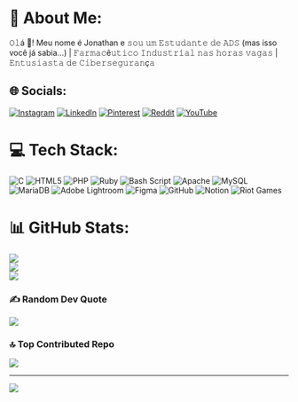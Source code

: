 # 💫 About Me:
𝙾𝚕á 👋! Meu nome é Jonathan e 𝚜𝚘𝚞 𝚞𝚖 𝙴𝚜𝚝𝚞𝚍𝚊𝚗𝚝𝚎 𝚍𝚎 𝙰𝙳𝚂 (mas isso você já sabia...) | 𝙵𝚊𝚛𝚖𝚊𝚌ê𝚞𝚝𝚒𝚌𝚘 𝙸𝚗𝚍𝚞𝚜𝚝𝚛𝚒𝚊𝚕 𝚗𝚊𝚜 𝚑𝚘𝚛𝚊𝚜 𝚟𝚊𝚐𝚊𝚜 | 𝙴𝚗𝚝𝚞𝚜𝚒𝚊𝚜𝚝𝚊 𝚍𝚎 𝙲𝚒𝚋𝚎𝚛𝚜𝚎𝚐𝚞𝚛𝚊𝚗ç𝚊


## 🌐 Socials:
[![Instagram](https://img.shields.io/badge/Instagram-%23E4405F.svg?logo=Instagram&logoColor=white)](https://instagram.com/eu.tolv) [![LinkedIn](https://img.shields.io/badge/LinkedIn-%230077B5.svg?logo=linkedin&logoColor=white)](https://linkedin.com/in/ougi) [![Pinterest](https://img.shields.io/badge/Pinterest-%23E60023.svg?logo=Pinterest&logoColor=white)](https://pinterest.com/eutolv) [![Reddit](https://img.shields.io/badge/Reddit-%23FF4500.svg?logo=Reddit&logoColor=white)](https://reddit.com/user/u/Low_Poetry_5073) [![YouTube](https://img.shields.io/badge/YouTube-%23FF0000.svg?logo=YouTube&logoColor=white)](https://youtube.com/@caixadoeco) 

# 💻 Tech Stack:
![C](https://img.shields.io/badge/c-%2300599C.svg?style=plastic&logo=c&logoColor=white) ![HTML5](https://img.shields.io/badge/html5-%23E34F26.svg?style=plastic&logo=html5&logoColor=white) ![PHP](https://img.shields.io/badge/php-%23777BB4.svg?style=plastic&logo=php&logoColor=white) ![Ruby](https://img.shields.io/badge/ruby-%23CC342D.svg?style=plastic&logo=ruby&logoColor=white) ![Bash Script](https://img.shields.io/badge/bash_script-%23121011.svg?style=plastic&logo=gnu-bash&logoColor=white) ![Apache](https://img.shields.io/badge/apache-%23D42029.svg?style=plastic&logo=apache&logoColor=white) ![MySQL](https://img.shields.io/badge/mysql-4479A1.svg?style=plastic&logo=mysql&logoColor=white) ![MariaDB](https://img.shields.io/badge/MariaDB-003545?style=plastic&logo=mariadb&logoColor=white) ![Adobe Lightroom](https://img.shields.io/badge/Adobe%20Lightroom-31A8FF.svg?style=plastic&logo=Adobe%20Lightroom&logoColor=white) ![Figma](https://img.shields.io/badge/figma-%23F24E1E.svg?style=plastic&logo=figma&logoColor=white) ![GitHub](https://img.shields.io/badge/github-%23121011.svg?style=plastic&logo=github&logoColor=white) ![Notion](https://img.shields.io/badge/Notion-%23000000.svg?style=plastic&logo=notion&logoColor=white) ![Riot Games](https://img.shields.io/badge/riotgames-D32936.svg?style=plastic&logo=riotgames&logoColor=white)
# 📊 GitHub Stats:
![](https://github-readme-stats.vercel.app/api?username=JonathanJoseGonzalez&theme=tokyonight&hide_border=false&include_all_commits=true&count_private=true)<br/>
![](https://github-readme-streak-stats.herokuapp.com/?user=JonathanJoseGonzalez&theme=tokyonight&hide_border=false)<br/>
![](https://github-readme-stats.vercel.app/api/top-langs/?username=JonathanJoseGonzalez&theme=tokyonight&hide_border=false&include_all_commits=true&count_private=true&layout=compact)

### ✍️ Random Dev Quote
![](https://quotes-github-readme.vercel.app/api?type=horizontal&theme=merko)

### 🔝 Top Contributed Repo
![](https://github-contributor-stats.vercel.app/api?username=JonathanJoseGonzalez&limit=5&theme=dark&combine_all_yearly_contributions=true)

---
[![](https://visitcount.itsvg.in/api?id=JonathanJoseGonzalez&icon=2&color=6)](https://visitcount.itsvg.in)

<!-- Proudly created with GPRM ( https://gprm.itsvg.in ) -->

